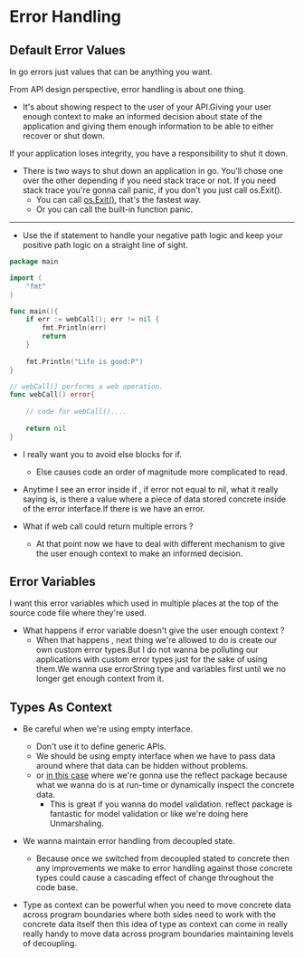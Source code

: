 # Error Handling

## Default Error Values

In go errors just values that can be anything you want.

From API design perspective, error handling is about one thing.
    
* It's about showing respect to the user of your API.Giving your user enough context to make an informed decision about state of the application and giving them enough information to be able to either recover or shut down.
    
If your application loses integrity, you have a responsibility to shut it down.

* There is two ways to shut down an application in go. You'll chose one over the other depending if you need stack trace or not. If you need stack trace you're gonna call panic, if you don't you just call os.Exit().
    * You can call [os.Exit()](https://golang.org/pkg/os/#Exit), that's the fastest way.
    * Or you can call the built-in function panic.
---

* Use the if statement to handle your negative path logic and keep your positive path logic on a straight line of sight.

```go
package main

import (
	"fmt"
)

func main(){
    if err := webCall(); err != nil {
    	fmt.Println(err)
    	return
    }	
    
    fmt.Println("Life is good:P")
}

// webCall() performs a web operation.
func webCall() error{
	
	// code for webCall()....
	
	return nil
}
```     

* I really want you to avoid else blocks for if.
    * Else causes code an order of magnitude more complicated to read.

* Anytime I see an error inside if , if error  not equal to nil, what it really saying is, is there a value where a piece of data stored concrete inside of the error interface.If there is we have an error.     
* What if web call could return multiple errors ? 
    * At that point now we have to deal with different mechanism to give the user enough context to make an informed decision.
    
## Error Variables

I want this error variables which used in multiple places at the top of the source code file where they're used.

* What happens if error variable doesn't give the user enough context ?
    * When that happens , next thing we're allowed to do is create our own custom error types.But I do not wanna be polluting our applications with custom error types just for the sake of using them.We wanna use errorString type and variables first until we no longer get enough context from it.  

## Types As Context

* Be careful when we're using empty interface.
    * Don't use it to define generic APIs.
    * We should be using empty interface when we have to pass data around where that data can be hidden without problems.
     * or [in this case](/04_ErrorHandling/03_TypeAsContext/main.go) where we're gonna use the reflect package because what we wanna do is at run-time or dynamically inspect the concrete data.
        * This is great if you wanna do model validation. reflect package is fantastic for model validation or like we're doing here Unmarshaling.
        
* We wanna maintain error handling from decoupled state.
    * Because once we switched from decoupled stated to concrete then any improvements we make to error handling against those concrete types could cause a cascading effect of change throughout the code base. 

* Type as context can be powerful when you need to move concrete data across program boundaries where both sides need to work with the concrete data itself then this idea of type as context can come in really really handy to move data across program boundaries maintaining levels of decoupling.            